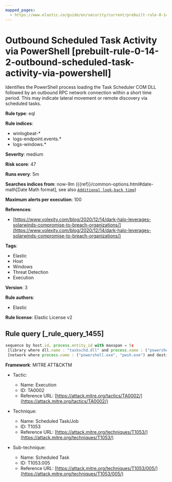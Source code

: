 ```yaml
---
mapped_pages:
  - https://www.elastic.co/guide/en/security/current/prebuilt-rule-0-14-2-outbound-scheduled-task-activity-via-powershell.html
---
```


# Outbound Scheduled Task Activity via PowerShell [prebuilt-rule-0-14-2-outbound-scheduled-task-activity-via-powershell]

Identifies the PowerShell process loading the Task Scheduler COM DLL followed by an outbound RPC network connection within a short time period. This may indicate lateral movement or remote discovery via scheduled tasks.

**Rule type**: eql

**Rule indices**:

* winlogbeat-*
* logs-endpoint.events.*
* logs-windows.*

**Severity**: medium

**Risk score**: 47

**Runs every**: 5m

**Searches indices from**: now-9m ({{ref}}/common-options.html#date-math[Date Math format], see also [`Additional look-back time`](docs-content://solutions/security/detect-and-alert/create-detection-rule.md#rule-schedule))

**Maximum alerts per execution**: 100

**References**:

* [https://www.volexity.com/blog/2020/12/14/dark-halo-leverages-solarwinds-compromise-to-breach-organizations/](https://www.volexity.com/blog/2020/12/14/dark-halo-leverages-solarwinds-compromise-to-breach-organizations/)

**Tags**:

* Elastic
* Host
* Windows
* Threat Detection
* Execution

**Version**: 3

**Rule authors**:

* Elastic

**Rule license**: Elastic License v2

## Rule query [_rule_query_1455]

```js
sequence by host.id, process.entity_id with maxspan = 5s
 [library where dll.name : "taskschd.dll" and process.name : ("powershell.exe", "pwsh.exe")]
 [network where process.name : ("powershell.exe", "pwsh.exe") and destination.port == 135 and not destination.address in ("127.0.0.1", "::1")]
```

**Framework**: MITRE ATT&CKTM

* Tactic:

    * Name: Execution
    * ID: TA0002
    * Reference URL: [https://attack.mitre.org/tactics/TA0002/](https://attack.mitre.org/tactics/TA0002/)

* Technique:

    * Name: Scheduled Task/Job
    * ID: T1053
    * Reference URL: [https://attack.mitre.org/techniques/T1053/](https://attack.mitre.org/techniques/T1053/)

* Sub-technique:

    * Name: Scheduled Task
    * ID: T1053.005
    * Reference URL: [https://attack.mitre.org/techniques/T1053/005/](https://attack.mitre.org/techniques/T1053/005/)



